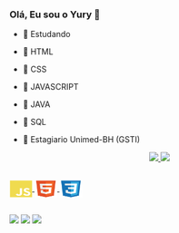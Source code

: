 ### Olá, Eu sou  o Yury  👋
 
- 🔭 Estudando 
- 🔭  HTML 
- 🔭 CSS 
- 🔭 JAVASCRIPT
- 🔭 JAVA
- 🔭 SQL

- 👯 Estagiario Unimed-BH (GSTI)

 
  <div align="center">
  <a href="https://github.com/Yuryh1">
  <img height="180em" src="https://github-readme-stats.vercel.app/api?username=Yuryh1&show_icons=true&theme=dark&include_all_commits=true&count_private=true"/>
  <img height="180em" src="https://github-readme-stats.vercel.app/api/top-langs/?username=Yuryh1&layout=compact&langs_count=7&theme=dark"/>
</div>
  <div style="display: inline_block"><br>
  <img align="center" alt="Yury-Js" height="30" width="40" src="https://raw.githubusercontent.com/devicons/devicon/master/icons/javascript/javascript-plain.svg">
  <img align="center" alt="Yury-HTML" height="30" width="40" src="https://raw.githubusercontent.com/devicons/devicon/master/icons/html5/html5-original.svg">
  <img align="center" alt="Yury-CSS" height="30" width="40" src="https://raw.githubusercontent.com/devicons/devicon/master/icons/css3/css3-original.svg">
 
 
   
   
</div>
  
  ##
  <div> 
   <a href="https://www.instagram.com/samuelyury/?hl=pt-br" target="_blank"><img src="https://img.shields.io/badge/-Instagram-%23E4405F?style=for-the-badge&logo=instagram&logoColor=white" target="_blank"></a>
  <a href = "https://mail.google.com/mail/u/3/?ogbl#inbox"><img src="https://img.shields.io/badge/-Gmail-%23333?style=for-the-badge&logo=gmail&logoColor=white" target="_blank"></a>
  <a href="https://www.linkedin.com/in/yury-samuel-a88aa3213 target="_blank"><img src="https://img.shields.io/badge/-LinkedIn-%230077B5?style=for-the-badge&logo=linkedin&logoColor=white" target="_blank"></a> 
  
 
   
 
 
</div>
